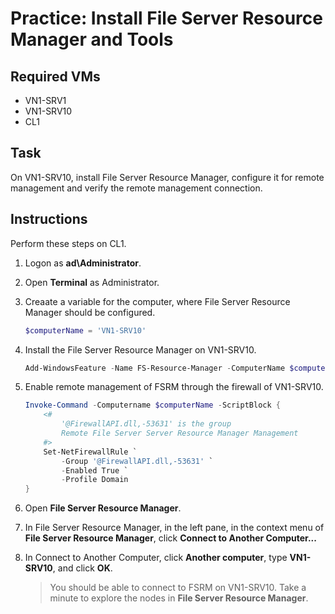 # Practice: Install File Server Resource Manager and Tools

## Required VMs

* VN1-SRV1
* VN1-SRV10
* CL1

## Task

On VN1-SRV10, install File Server Resource Manager, configure it for remote management and verify the remote management connection.

## Instructions

Perform these steps on CL1.

1. Logon as **ad\Administrator**.
1. Open **Terminal** as Administrator.
1. Creaate a variable for the computer, where File Server Resource Manager should be configured.

    ````powershell
    $computerName = 'VN1-SRV10'
    ````

1. Install the File Server Resource Manager on VN1-SRV10.

    ````powershell
    Add-WindowsFeature -Name FS-Resource-Manager -ComputerName $computername
    ````

1. Enable remote management of FSRM through the firewall of VN1-SRV10.

    ````powershell
    Invoke-Command -Computername $computerName -ScriptBlock {
        <#
            '@FirewallAPI.dll,-53631' is the group 
            Remote File Server Server Resource Manager Management
        #>
        Set-NetFirewallRule `
            -Group '@FirewallAPI.dll,-53631' `
            -Enabled True `
            -Profile Domain
    }

1. Open **File Server Resource Manager**.
1. In File Server Resource Manager, in the left pane, in the context menu of **File Server Resource Manager**, click **Connect to Another Computer...**
1. In Connect to Another Computer, click **Another computer**, type **VN1-SRV10**, and click **OK**.

    > You should be able to connect to FSRM on VN1-SRV10. Take a minute to explore the nodes in **File Server Resource Manager**.
